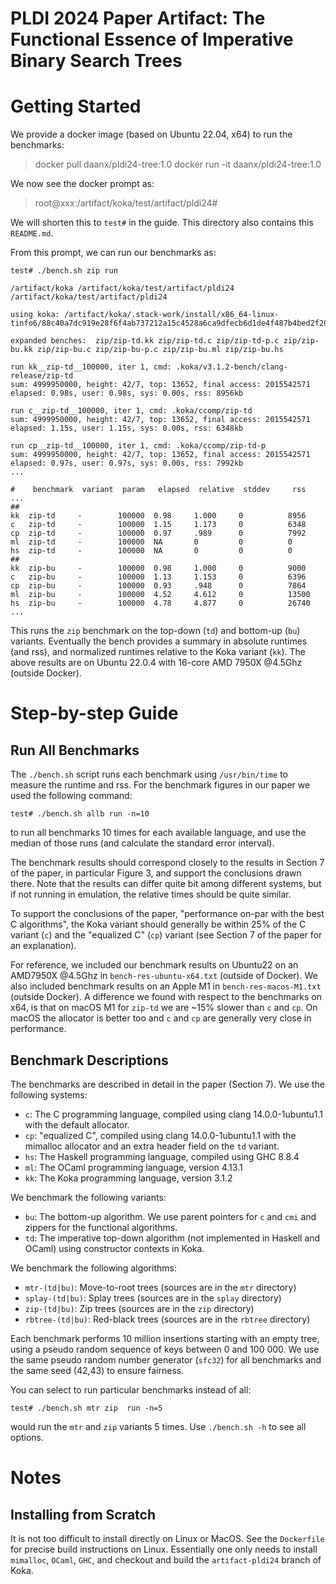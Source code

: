 # PLDI 2024 Paper Artifact: The Functional Essence of Imperative Binary Search Trees

# Getting Started

We provide a docker image (based on Ubuntu 22.04, x64) to run the benchmarks:

> docker pull daanx/pldi24-tree:1.0
> docker run -it daanx/pldi24-tree:1.0

We now see the docker prompt as:

> root@xxx:/artifact/koka/test/artifact/pldi24#

We will shorten this to `test#` in the guide.
This directory also contains this `README.md`.

From this prompt, we can run our benchmarks as:

```
test# ./bench.sh zip run
```
```
/artifact/koka /artifact/koka/test/artifact/pldi24
/artifact/koka/test/artifact/pldi24

using koka: /artifact/koka/.stack-work/install/x86_64-linux-tinfo6/88c40a7dc919e28f6f4ab737212a15c4528a6ca9dfecb6d1de4f487b4bed2f20/9.6.4/bin/koka

expanded benches:  zip/zip-td.kk zip/zip-td.c zip/zip-td-p.c zip/zip-bu.kk zip/zip-bu.c zip/zip-bu-p.c zip/zip-bu.ml zip/zip-bu.hs

run kk__zip-td__100000, iter 1, cmd: .koka/v3.1.2-bench/clang-release/zip-td
sum: 4999950000, height: 42/7, top: 13652, final access: 2015542571
elapsed: 0.98s, user: 0.98s, sys: 0.00s, rss: 8956kb

run c__zip-td__100000, iter 1, cmd: .koka/ccomp/zip-td
sum: 4999950000, height: 42/7, top: 13652, final access: 2015542571
elapsed: 1.15s, user: 1.15s, sys: 0.00s, rss: 6348kb

run cp__zip-td__100000, iter 1, cmd: .koka/ccomp/zip-td-p
sum: 4999950000, height: 42/7, top: 13652, final access: 2015542571
elapsed: 0.97s, user: 0.97s, sys: 0.00s, rss: 7992kb
...

#    benchmark  variant  param   elapsed  relative  stddev     rss
...
##
kk  zip-td     -        100000  0.98     1.000     0          8956
c   zip-td     -        100000  1.15     1.173     0          6348
cp  zip-td     -        100000  0.97     .989      0          7992
ml  zip-td     -        100000  NA       0         0          0
hs  zip-td     -        100000  NA       0         0          0
##
kk  zip-bu     -        100000  0.98     1.000     0          9000
c   zip-bu     -        100000  1.13     1.153     0          6396
cp  zip-bu     -        100000  0.93     .948      0          7864
ml  zip-bu     -        100000  4.52     4.612     0          13500
hs  zip-bu     -        100000  4.78     4.877     0          26740
...
```

This runs the `zip` benchmark on the top-down (`td`) and bottom-up (`bu`)
variants. Eventually the bench provides a summary in absolute runtimes (and rss), 
and normalized runtimes relative to the Koka variant (`kk`).
The above results are on Ubuntu 22.0.4 with 16-core AMD 7950X @4.5Ghz (outside Docker).

# Step-by-step Guide

## Run All Benchmarks

The `./bench.sh` script runs each benchmark using `/usr/bin/time` to measure
the runtime and rss. For the benchmark figures in our paper we used
the following command: 

```
test# ./bench.sh allb run -n=10
```

to run all benchmarks 10 times for each available language, and use the median
of those runs (and calculate the standard error interval). 

The benchmark results should correspond closely to the results in Section 7 of the 
paper, in particular Figure 3, and support the conclusions drawn there. Note that 
the results can differ quite bit among different systems, but if not running in 
emulation, the relative times should be quite similar. 

To support the conclusions of the paper, "performance on-par with the best C algorithms",
the Koka variant should generally be within 25% of the C variant (`c`) and
the "equalized C" (`cp`) variant (see Section 7 of the paper for an explanation).

For reference, we included our benchmark results on Ubuntu22 on an AMD7950X @4.5Ghz
in `bench-res-ubuntu-x64.txt` (outside of Docker). 
We also included benchmark results on an Apple M1 in `bench-res-macos-M1.txt` (outside Docker).
A difference we found with respect to the benchmarks on x64, is that on macOS M1 
for `zip-td` we are ~15% slower than `c` and `cp`. On macOS the allocator is better
too and `c` and `cp` are generally very close in performance.


## Benchmark Descriptions

The benchmarks are described in detail in the paper (Section 7).
We use the following systems:

- `c`: The C programming language, compiled using clang 14.0.0-1ubuntu1.1
    with the default allocator.
- `cp`: "equalized C", compiled using clang 14.0.0-1ubuntu1.1
    with the mimalloc allocator and an extra header field on the `td` variant.
- `hs`: The Haskell programming language, compiled using GHC 8.8.4
- `ml`: The OCaml programming language, version 4.13.1
- `kk`: The Koka programming language, version 3.1.2

We benchmark the following variants:

- `bu`: The bottom-up algorithm. We use parent pointers for `c` and `cmi`
    and zippers for the functional algorithms.
- `td`: The imperative top-down algorithm (not implemented in Haskell and OCaml)
    using constructor contexts in Koka.

We benchmark the following algorithms:

- `mtr-(td|bu)`: Move-to-root trees (sources are in the `mtr` directory)
- `splay-(td|bu)`: Splay trees (sources are in the `splay` directory)
- `zip-(td|bu)`: Zip trees (sources are in the `zip` directory)
- `rbtree-(td|bu)`: Red-black trees (sources are in the `rbtree` directory)

Each benchmark performs 10 million insertions starting with an empty tree,
using a pseudo random sequence of keys between 0 and 100 000.
We use the same pseudo random number generator (`sfc32`) for all benchmarks
and the same seed (42,43) to ensure fairness.

You can select to run particular benchmarks instead of all:
```
test# ./bench.sh mtr zip  run -n=5
```
would run the `mtr` and `zip` variants 5 times. Use `./bench.sh -h` to see all options.


# Notes

## Installing from Scratch

It is not too difficult to install directly on Linux or MacOS.
See the `Dockerfile` for precise build instructions on Linux.
Essentially one only needs to install `mimalloc`, `OCaml`, `GHC`, 
and checkout and build the `artifact-pldi24` branch of Koka.
